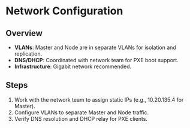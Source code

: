# Network Configuration

## Overview
- **VLANs**: Master and Node are in separate VLANs for isolation and replication.
- **DNS/DHCP**: Coordinated with network team for PXE boot support.
- **Infrastructure**: Gigabit network recommended.

## Steps
1. Work with the network team to assign static IPs (e.g., 10.20.135.4 for Master).
2. Configure VLANs to separate Master and Node traffic.
3. Verify DNS resolution and DHCP relay for PXE clients.